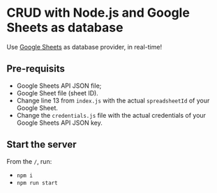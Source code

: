 # CRUD with Node.js and Google Sheets as database

Use [Google Sheets](https://sheets.google.com) as database provider, in real-time!

## Pre-requisits

* Google Sheets API JSON file;
* Google Sheet file (sheet ID).
* Change line 13 from `index.js` with the actual `spreadsheetId` of your Google Sheet.
* Change the `credentials.js` file with the actual credentials of your Google Sheets API JSON key.

## Start the server

From the `/`, run:

* `npm i`
* `npm run start`
